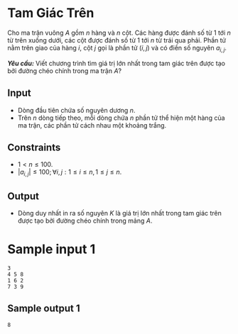 # Tam Giác Trên

Cho ma trận vuông $A$ gồm $n$ hàng và $n$ cột. Các hàng được đánh số từ $1$ tới $n$ từ trên xuống dưới, các cột được đánh số từ $1$ tới $n$ từ trái qua phải. Phần tử nằm trên giao của hàng $i,$ cột $j$ gọi là phần tử $(i, j)$ và có điền số nguyên $a_{i, j}$. 

***Yêu cầu:*** Viết chương trình tìm giá trị lớn nhất trong tam giác trên được tạo bởi đường chéo chính trong ma trận $A?$

## Input

- Dòng đầu tiên chứa số nguyên dương $n$.
- Trên $n$ dòng tiếp theo, mỗi dòng chứa $n$ phần tử thể hiện một hàng của ma trận, các phần tử cách nhau một khoảng trắng.

## Constraints

- $1 < n \leq 100$.
- $|a_{i, j}| \le 100; \forall i, j: 1 \le i \le n, 1 \le j \le n$.

## Output

- Dòng duy nhất in ra số nguyên $K$ là giá trị lớn nhất trong tam giác trên được tạo bởi đường chéo chính trong mảng $A$.

# Sample input 1

```
3
4 5 8
1 6 2
7 3 9
```

## Sample output 1

```
8
```